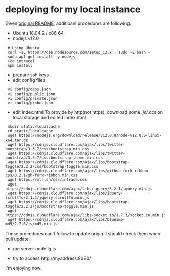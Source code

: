 # deploying for my local instance
Given [original README](https://github.com/Fusl/intrace), additioanl procedures are following.

- Ubuntu 18.04.2 / x86_64
- nodejs v12.0
```
 # Using Ubuntu
 curl -sL https://deb.nodesource.com/setup_12.x | sudo -E bash -
 sudo apt-get install -y nodejs
 (cd intrace)
 npm install
```
- prepare ssh keys
- edit config files
```
 vi config/caps.json
 vi config/public.json
 vi config/private.json
 vi config/probe.json
```

- edit index.html
To provide by http(not https), download some *.js/*.ccs on local storage and edited index.html
```
 mkdir static/localcache
 cd static/localcache
 wget https://nodejs.org/download/release/v12.0.0/node-v12.0.0-linux-x64.tar.gz
 wget https://cdnjs.cloudflare.com/ajax/libs/twitter-bootstrap/3.3.7/css/bootstrap.min.css
 wget https://cdnjs.cloudflare.com/ajax/libs/twitter-bootstrap/3.3.7/css/bootstrap-theme.min.css
 wget https://cdnjs.cloudflare.com/ajax/libs/bootstrap-toggle/2.2.2/css/bootstrap-toggle.min.css
 wget https://cdnjs.cloudflare.com/ajax/libs/github-fork-ribbon-css/0.2.1/gh-fork-ribbon.min.css
 wget https://mtr.sh/css/intrace.css
 wget https://cdnjs.cloudflare.com/ajax/libs/jquery/3.2.1/jquery.min.js
 wget https://cdnjs.cloudflare.com/ajax/libs/jquery-scrollTo/2.1.2/jquery.scrollTo.min.js
 wget https://cdnjs.cloudflare.com/ajax/libs/bootstrap-toggle/2.2.2/js/bootstrap-toggle.min.js
 wget https://cdnjs.cloudflare.com/ajax/libs/socket.io/1.7.3/socket.io.min.js
 wget https://cdnjs.cloudflare.com/ajax/libs/blueimp-md5/2.7.0/js/md5.min.js
```

These procedures can't follow to update origin. I should check them when pull update.

- run server
 node lg.js

- try to access
 http://myaddress:8080/

I'm enjoying now.

